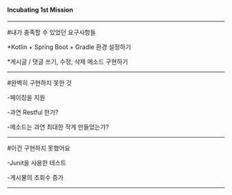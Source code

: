 #### Incubating 1st Mission
******************
#내가 충족할 수 있었던 요구사항들

  *Kotlin + Spring Boot + Gradle 환경 설정하기
  
  *게시글 / 댓글 쓰기, 수정, 삭제 메소드 구현하기
********************

#완벽히 구현하지 못한 것

  -페이징을 지원

  -과연 Restful 한가?

  -메소드는 과연 최대한 작게 만들었는가?
 ********************
#이건 구현하지 못했어요

-Junit을 사용한 테스트

-게시물의 조회수 증가
********************
